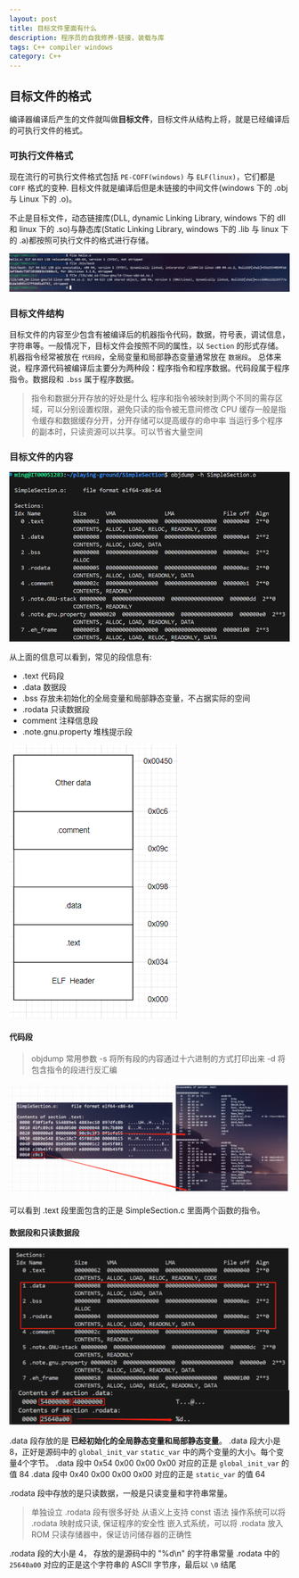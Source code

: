 ```yaml
---
layout: post
title: 目标文件里面有什么
description: 程序员的自我修养-链接，装载与库
tags: C++ compiler windows
category: C++ 
---
```


## 目标文件的格式
编译器编译后产生的文件就叫做**目标文件**，目标文件从结构上将，就是已经编译后的可执行文件的格式。

### 可执行文件格式
现在流行的可执行文件格式包括 `PE-COFF(windows)` 与 `ELF(linux)`，它们都是 `COFF` 格式的变种. 目标文件就是编译后但是未链接的中间文件(windows 下的 .obj 与 Linux 下的 .o)。

不止是目标文件，动态链接库(DLL, dynamic Linking Library, windows 下的 dll 和 linux 下的 .so)与静态库(Static Linking Library, windows 下的 .lib 与 linux 下的 .a)都按照可执行文件的格式进行存储。

![object file format](/assets/images/compile-basic/object_file.png "目标文件格式")

### 目标文件结构
目标文件的内容至少包含有被编译后的机器指令代码，数据，符号表，调试信息，字符串等。一般情况下，目标文件会按照不同的属性，以 `Section` 的形式存储。
机器指令经常被放在 `代码段`，全局变量和局部静态变量通常放在 `数据段`。
总体来说，程序源代码被编译后主要分为两种段：程序指令和程序数据。代码段属于程序指令。数据段和 `.bss` 属于程序数据。

> 指令和数据分开存放的好处是什么
> 程序和指令被映射到两个不同的需存区域，可以分别设置权限，避免只读的指令被无意间修改
> CPU 缓存一般是指令缓存和数据缓存分开，分开存储可以提高缓存的命中率
> 当运行多个程序的副本时，只读资源可以共享。可以节省大量空间


### 目标文件的内容 
![object file format section](/assets/images/compile-basic/obj_file_section.png "一个简单的目标文件的段信息")

从上面的信息可以看到，常见的段信息有:
- .text 代码段
- .data 数据段
- .bss 存放未初始化的全局变量和局部静态变量，不占据实际的空间
- .rodata 只读数据段
- comment 注释信息段
- .note.gnu.property 堆栈提示段

![onject file structure](/assets/images/compile-basic/section-structure.png "段的结构示意图")

#### 代码段

> objdump 常用参数
> -s 将所有段的内容通过十六进制的方式打印出来
> -d 将包含指令的段进行反汇编

![text section](/assets/images/compile-basic/text-section.png "代码段")

可以看到 .text 段里面包含的正是 SimpleSection.c 里面两个函数的指令。

#### 数据段和只读数据段
![data section](/assets/images/compile-basic/data-section.png "数据段")

.data 段存放的是 **已经初始化的全局静态变量和局部静态变量**。
.data 段大小是 8，正好是源码中的 `global_init_var` `static_var` 中的两个变量的大小。每个变量4个字节。
.data 段中 0x54 0x00 0x00 0x00 对应的正是 `global_init_var` 的值 84
.data 段中 0x40 0x00 0x00 0x00 对应的正是 `static_var` 的值 64

.rodata 段中存放的是只读数据，一般是只读变量和字符串常量。

> 单独设立 .rodata 段有很多好处
> 从语义上支持 const 语法
> 操作系统可以将 .rodata 映射成只读, 保证程序的安全性
> 嵌入式系统，可以将 .rodata 放入 ROM 只读存储器中，保证访问储存器的正确性

.rodata 段的大小是 4， 存放的是源码中的 "%d\n" 的字符串常量
.rodata 中的 `25640a00` 对应的正是这个字符串的 ASCII 字节序，最后以 `\0` 结尾